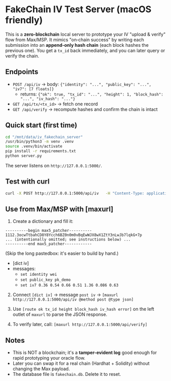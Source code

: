 
# FakeChain IV Test Server (macOS friendly)

This is a **zero‑blockchain** local server to prototype your IV "upload & verify" flow from Max/MSP.
It mimics "on‑chain success" by writing each submission into an **append‑only hash chain** (each block
hashes the previous one). You get a `tx_id` back immediately, and you can later query or verify the chain.

## Endpoints

- `POST /api/iv` → body: `{"identity": "...", "public_key": "...", "iv7": [7 floats]}`
  - returns: `{"ok": true, "tx_id": "...", "height": 1, "block_hash": "...", "iv_hash": "..."}`
- `GET /api/tx/<tx_id>` → fetch one record
- `GET /api/verify` → recompute hashes and confirm the chain is intact

## Quick start (first time)

```bash
cd "/mnt/data/iv_fakechain_server"
/usr/bin/python3 -m venv .venv
source .venv/bin/activate
pip install -r requirements.txt
python server.py
```

The server listens on `http://127.0.0.1:5000/`.

## Test with curl

```bash
curl -X POST http://127.0.0.1:5000/api/iv   -H "Content-Type: application/json"   -d '{"identity":"wei","public_key":"pk_demo","iv7":[0.36,0.54,0.66,0.51,1.36,0.086,0.63]}'
```

## Use from Max/MSP with [maxurl]

1) Create a dictionary and fill it:

```
----------begin max5_patcher----------
1112.3ocwTtbahCD8Y8Ycch6BZ0n0m0vBqEwWJX8wX1ZtY3nLwJb7lqkG+7p
... (intentionally omitted; see instructions below) ...
----------end max5_patcher------------
```

(Skip the long pastedbox: it's easier to build by hand.)

- [dict iv]
- messages:
  - `set identity wei`
  - `set public_key pk_demo`
  - `set iv7 0.36 0.54 0.66 0.51 1.36 0.086 0.63`

2) Connect `[dict iv]` → message `post iv` → `[maxurl http://127.0.0.1:5000/api/iv @method post @type json]`

3) Use `[route ok tx_id height block_hash iv_hash error]` on the left outlet of `maxurl` to parse the JSON response.

4) To verify later, call: `[maxurl http://127.0.0.1:5000/api/verify]`

## Notes

- This is NOT a blockchain; it's a **tamper-evident log** good enough for rapid prototyping your oracle flow.
- Later you can swap it for a real chain (Hardhat + Solidity) without changing the Max payload.
- The database file is `fakechain.db`. Delete it to reset.
